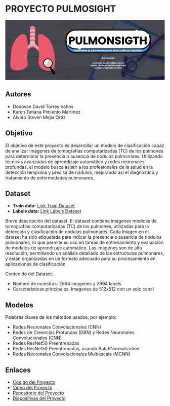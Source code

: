 # PROYECTO PULMOSIGHT

![Texto alternativo](https://github.com/DonovanDavid/ProyectoPulmosight/blob/main/Pulmosing.png "Título opcional")


## Autores
 - Donovan David Torres Vahos
 - Karen Tatiana Pimiento Martinez
 - Alvaro Steven Mejia Ortiz

## Objetivo
El objetivo de este proyecto es desarrollar un modelo de clasificación capaz de analizar imágenes de tomografías computarizadas (TC) de los pulmones para determinar la presencia o ausencia de nódulos pulmonares. Utilizando técnicas avanzadas de aprendizaje automático y redes neuronales profundas, el modelo busca asistir a los profesionales de la salud en la detección temprana y precisa de nódulos, mejorando así el diagnóstico y tratamiento de enfermedades pulmonares.

## Dataset
- **Train data:** [Link Train Dataset](https://drive.google.com/uc?id=18wuVYG6jVnAI0PJcJO4sJyZtDTs5FbpJ)
- **Labels data:** [Link Labels Dataset](https://drive.google.com/uc?id=1oLsKDoXMLKBzYEdH4mdIvDjJssHYXW2v)

Breve descripción del dataset:
El dataset contiene imágenes médicas de tomografías computarizadas (TC) de los pulmones, utilizadas para la detección y clasificación de nódulos pulmonares. Cada imagen en el dataset ha sido etiquetada para indicar la presencia o ausencia de nódulos pulmonares, lo que permite su uso en tareas de entrenamiento y evaluación de modelos de aprendizaje automático. Las imágenes son de alta resolución, permitiendo un análisis detallado de las estructuras pulmonares, y están organizadas en un formato adecuado para su procesamiento en aplicaciones de clasificación.

Contenido del Dataset:
- Número de muestras: 2994 imagenes y 2994 labels
- Características principales: Imagenes de 512x512 con un solo canal 

## Modelos
Palabras claves de los métodos usados, por ejemplo:
- Redes Neuronales Convolucionales (CNN)
- Redes de Creencias Profundas (DBN) y Redes Neuronales Convolucionales (CNN)
- Redes ResNet50 Preentrenadas
- Redes ResNet50 Preentrenadas, usando BatchNormalization
- Redes Neuronales Convolucionales Multiescala (MCNN)

## Enlaces
- [Código del Proyecto](#)
- [Video del Proyecto](#)
- [Repositorio del Proyecto](#)
- [Diapositivas del Proyecto](https://www.canva.com/design/DAGKTVkJ2bo/SSIyg1GBgtTTRIxY_f7V_A/edit?utm_content=DAGKTVkJ2bo&utm_campaign=designshare&utm_medium=link2&utm_source=sharebutton)
